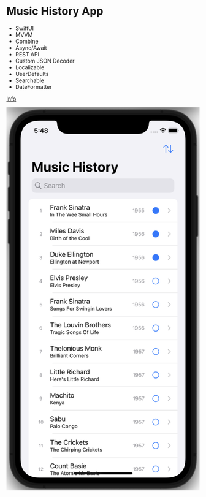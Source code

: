 # Music History App
* SwiftUI
* MVVM
* Combine
* Async/Await
* REST API
* Custom JSON Decoder
* Localizable
* UserDefaults
* Searchable
* DateFormatter

[Info](https://en.wikipedia.org/wiki/1001_Albums_You_Must_Hear_Before_You_Die)

![preview](https://github.com/GromovHub/MusicHistory/blob/main/preview2.png)
